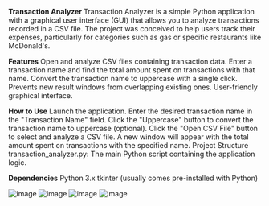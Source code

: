 **Transaction Analyzer**
Transaction Analyzer is a simple Python application with a graphical user interface (GUI) that allows you to analyze transactions recorded in a CSV file. The project was conceived to help users track their expenses, particularly for categories such as gas or specific restaurants like McDonald's.

**Features**
Open and analyze CSV files containing transaction data.
Enter a transaction name and find the total amount spent on transactions with that name.
Convert the transaction name to uppercase with a single click.
Prevents new result windows from overlapping existing ones.
User-friendly graphical interface.

**How to Use**
Launch the application.
Enter the desired transaction name in the "Transaction Name" field.
Click the "Uppercase" button to convert the transaction name to uppercase (optional).
Click the "Open CSV File" button to select and analyze a CSV file.
A new window will appear with the total amount spent on transactions with the specified name.
Project Structure
transaction_analyzer.py: The main Python script containing the application logic.

**Dependencies**
Python 3.x
tkinter (usually comes pre-installed with Python)

![image](https://github.com/kapalulz/Bank_transactions_python/assets/17459523/7f8743ba-c8d6-4399-8141-d49a8be929d0)
![image](https://github.com/kapalulz/Bank_transactions_python/assets/17459523/f409c94a-6ee1-4f13-a58d-1d49afbfaac2)
![image](https://github.com/kapalulz/Bank_transactions_python/assets/17459523/56cedf8e-25b5-4601-8fb9-496a40863b6b)
![image](https://github.com/kapalulz/Bank_transactions_python/assets/17459523/db521baf-9f09-47f7-a8c4-84da14ad24db)


